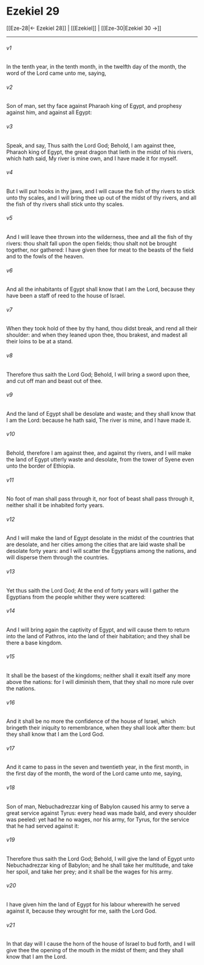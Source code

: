 # Ezekiel 29

[[Eze-28|← Ezekiel 28]] | [[Ezekiel]] | [[Eze-30|Ezekiel 30 →]]
***

###### v1
In the tenth year, in the tenth month, in the twelfth day of the month, the word of the Lord came unto me, saying,
###### v2
Son of man, set thy face against Pharaoh king of Egypt, and prophesy against him, and against all Egypt:
###### v3
Speak, and say, Thus saith the Lord God; Behold, I am against thee, Pharaoh king of Egypt, the great dragon that lieth in the midst of his rivers, which hath said, My river is mine own, and I have made it for myself.
###### v4
But I will put hooks in thy jaws, and I will cause the fish of thy rivers to stick unto thy scales, and I will bring thee up out of the midst of thy rivers, and all the fish of thy rivers shall stick unto thy scales.
###### v5
And I will leave thee thrown into the wilderness, thee and all the fish of thy rivers: thou shalt fall upon the open fields; thou shalt not be brought together, nor gathered: I have given thee for meat to the beasts of the field and to the fowls of the heaven.
###### v6
And all the inhabitants of Egypt shall know that I am the Lord, because they have been a staff of reed to the house of Israel.
###### v7
When they took hold of thee by thy hand, thou didst break, and rend all their shoulder: and when they leaned upon thee, thou brakest, and madest all their loins to be at a stand.
###### v8
Therefore thus saith the Lord God; Behold, I will bring a sword upon thee, and cut off man and beast out of thee.
###### v9
And the land of Egypt shall be desolate and waste; and they shall know that I am the Lord: because he hath said, The river is mine, and I have made it.
###### v10
Behold, therefore I am against thee, and against thy rivers, and I will make the land of Egypt utterly waste and desolate, from the tower of Syene even unto the border of Ethiopia.
###### v11
No foot of man shall pass through it, nor foot of beast shall pass through it, neither shall it be inhabited forty years.
###### v12
And I will make the land of Egypt desolate in the midst of the countries that are desolate, and her cities among the cities that are laid waste shall be desolate forty years: and I will scatter the Egyptians among the nations, and will disperse them through the countries.
###### v13
Yet thus saith the Lord God; At the end of forty years will I gather the Egyptians from the people whither they were scattered:
###### v14
And I will bring again the captivity of Egypt, and will cause them to return into the land of Pathros, into the land of their habitation; and they shall be there a base kingdom.
###### v15
It shall be the basest of the kingdoms; neither shall it exalt itself any more above the nations: for I will diminish them, that they shall no more rule over the nations.
###### v16
And it shall be no more the confidence of the house of Israel, which bringeth their iniquity to remembrance, when they shall look after them: but they shall know that I am the Lord God.
###### v17
And it came to pass in the seven and twentieth year, in the first month, in the first day of the month, the word of the Lord came unto me, saying,
###### v18
Son of man, Nebuchadrezzar king of Babylon caused his army to serve a great service against Tyrus: every head was made bald, and every shoulder was peeled: yet had he no wages, nor his army, for Tyrus, for the service that he had served against it:
###### v19
Therefore thus saith the Lord God; Behold, I will give the land of Egypt unto Nebuchadrezzar king of Babylon; and he shall take her multitude, and take her spoil, and take her prey; and it shall be the wages for his army.
###### v20
I have given him the land of Egypt for his labour wherewith he served against it, because they wrought for me, saith the Lord God.
###### v21
In that day will I cause the horn of the house of Israel to bud forth, and I will give thee the opening of the mouth in the midst of them; and they shall know that I am the Lord. 
